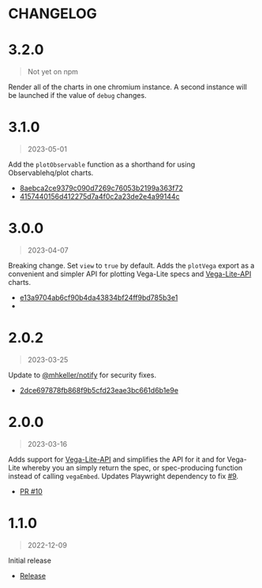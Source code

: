 CHANGELOG
===

# 3.2.0

> Not yet on npm

Render all of the charts in one chromium instance. A second instance will be launched if the value of `debug` changes.

# 3.1.0

> 2023-05-01

Add the `plotObservable` function as a shorthand for using Observablehq/plot charts.

* [8aebca2ce9379c090d7269c76053b2199a363f72](https://github.com/mhkeller/plot/commit/8aebca2ce9379c090d7269c76053b2199a363f72)
* [4157440156d412275d7a4f0c2a23de2e4a99144c](https://github.com/mhkeller/plot/commit/4157440156d412275d7a4f0c2a23de2e4a99144c)

# 3.0.0

> 2023-04-07

Breaking change. Set `view` to `true` by default. Adds the `plotVega` export as a convenient and simpler API for plotting Vega-Lite specs and [Vega-Lite-API](https://github.com/vega/vega-lite-api) charts.

* [e13a9704ab6cf90b4da43834bf24ff9bd785b3e1](https://github.com/mhkeller/plot/commit/e13a9704ab6cf90b4da43834bf24ff9bd785b3e1)
* 
# 2.0.2

> 2023-03-25

Update to [@mhkeller/notify](https://github.com/mhkeller/notify) for security fixes.

* [2dce697878fb868f9b5cfd23eae3bc661d6b1e9e](https://github.com/mhkeller/plot/commit/2dce697878fb868f9b5cfd23eae3bc661d6b1e9e)

# 2.0.0

> 2023-03-16

Adds support for [Vega-Lite-API](https://vega.github.io/vega-lite-api/) and simplifies the API for it and for Vega-Lite whereby you an simply return the spec, or spec-producing function instead of calling `vegaEmbed`. Updates Playwright dependency to fix [#9](https://github.com/mhkeller/plot/issues/9).

* [PR #10](https://github.com/mhkeller/plot/pull/10)

# 1.1.0

> 2022-12-09

Initial release

* [Release](https://github.com/mhkeller/plot/releases/tag/v1.1.0)
